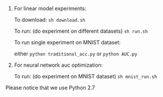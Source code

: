 1. For linear model experiments:

    To download:    `sh download.sh`

    To run: (do experiment on different datasets)    `sh run.sh`

    To run single experiment on MNIST dataset:
    
    either `python traditional_acc.py` or `python AUC.py`

2. For neural network auc optimization:

    To run: (do experiment on MNIST dataset)    `sh mnist_run.sh`

Please notice that we use Python 2.7

